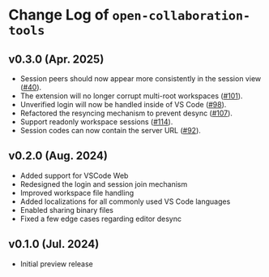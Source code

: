 # Change Log of `open-collaboration-tools`

## v0.3.0 (Apr. 2025)

- Session peers should now appear more consistently in the session view ([#40](https://github.com/eclipse-oct/open-collaboration-tools/pull/40)).
- The extension will no longer corrupt multi-root workspaces ([#101](https://github.com/eclipse-oct/open-collaboration-tools/pull/101)).
- Unverified login will now be handled inside of VS Code ([#98](https://github.com/eclipse-oct/open-collaboration-tools/pull/98)).
- Refactored the resyncing mechanism to prevent desync ([#107](github.com/eclipse-oct/open-collaboration-tools/pull/107)).
- Support readonly workspace sessions ([#114](https://github.com/eclipse-oct/open-collaboration-tools/pull/114)).
- Session codes can now contain the server URL ([#92](github.com/eclipse-oct/open-collaboration-tools/pull/92)).

## v0.2.0 (Aug. 2024)

- Added support for VSCode Web
- Redesigned the login and session join mechanism
- Improved workspace file handling
- Added localizations for all commonly used VS Code languages
- Enabled sharing binary files
- Fixed a few edge cases regarding editor desync

## v0.1.0 (Jul. 2024)

- Initial preview release
